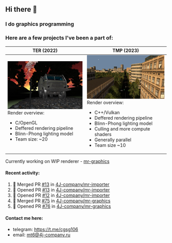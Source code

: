 ## Hi there 👋
### I do graphics programming
### Here are a few projects I've been a part of:  

TER (2022)            |  TMP (2023)
-------------------------|-------------------------
![](images/ter_screenshot_00_upscaled.webp) Render overview: <br><ul><li> C/OpenGL <li> Deffered rendering pipeline <li> Blinn-Phong lighting model <li> Team size: ~20 | ![](images/tmp_screenshot_01_upscaled.webp) Render overview: <br><ul><li> C++/Vulkan <li> Deffered rendering pipeline <li> Blinn-Phong lighting model <li> Culling and more compute shaders <li> Generally parallel <li> Team size ~10

Currently working on WIP renderer - [mr-graphics](https://github.com/4J-company/mr-graphics)  

#### Recent activity:
<!--START_SECTION:activity-->
1. 🎉 Merged PR [#13](https://github.com/4J-company/mr-importer/pull/13) in [4J-company/mr-importer](https://github.com/4J-company/mr-importer)
2. 💪 Opened PR [#13](https://github.com/4J-company/mr-importer/pull/13) in [4J-company/mr-importer](https://github.com/4J-company/mr-importer)
3. 💪 Opened PR [#12](https://github.com/4J-company/mr-importer/pull/12) in [4J-company/mr-importer](https://github.com/4J-company/mr-importer)
4. 🎉 Merged PR [#75](https://github.com/4J-company/mr-graphics/pull/75) in [4J-company/mr-graphics](https://github.com/4J-company/mr-graphics)
5. 💪 Opened PR [#76](https://github.com/4J-company/mr-graphics/pull/76) in [4J-company/mr-graphics](https://github.com/4J-company/mr-graphics)
<!--END_SECTION:activity-->

#### Contact me here:
 - telegram: https://t.me/cgsg106
 - email:    mt6@4j-company.ru
